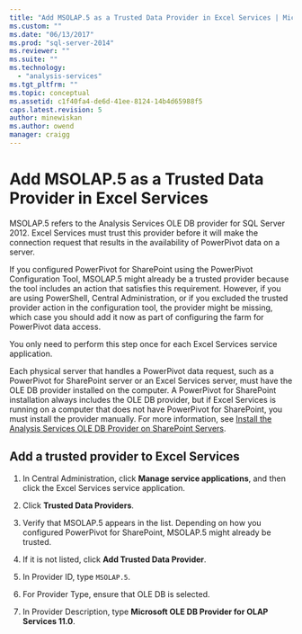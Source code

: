 ```yaml
---
title: "Add MSOLAP.5 as a Trusted Data Provider in Excel Services | Microsoft Docs"
ms.custom: ""
ms.date: "06/13/2017"
ms.prod: "sql-server-2014"
ms.reviewer: ""
ms.suite: ""
ms.technology: 
  - "analysis-services"
ms.tgt_pltfrm: ""
ms.topic: conceptual
ms.assetid: c1f40fa4-de6d-41ee-8124-14b4d65988f5
caps.latest.revision: 5
author: minewiskan
ms.author: owend
manager: craigg
---
```

# Add MSOLAP.5 as a Trusted Data Provider in Excel Services
  MSOLAP.5 refers to the Analysis Services OLE DB provider for SQL Server 2012. Excel Services must trust this provider before it will make the connection request that results in the availability of PowerPivot data on a server.  
  
 If you configured PowerPivot for SharePoint using the PowerPivot Configuration Tool, MSOLAP.5 might already be a trusted provider because the tool includes an action that satisfies this requirement. However, if you are using PowerShell, Central Administration, or if you excluded the trusted provider action in the configuration tool, the provider might be missing, which case you should add it now as part of configuring the farm for PowerPivot data access.  
  
 You only need to perform this step once for each Excel Services service application.  
  
 Each physical server that handles a PowerPivot data request, such as a PowerPivot for SharePoint server or an Excel Services server, must have the OLE DB provider installed on the computer. A PowerPivot for SharePoint installation always includes the OLE DB provider, but if Excel Services is running on a computer that does not have PowerPivot for SharePoint, you must install the provider manually. For more information, see [Install the Analysis Services OLE DB Provider on SharePoint Servers](../../sql-server/install/install-the-analysis-services-ole-db-provider-on-sharepoint-servers.md).  
  
## Add a trusted provider to Excel Services  
  
1.  In Central Administration, click **Manage service applications**, and then click the Excel Services service application.  
  
2.  Click **Trusted Data Providers**.  
  
3.  Verify that MSOLAP.5 appears in the list. Depending on how you configured PowerPivot for SharePoint, MSOLAP.5 might already be trusted.  
  
4.  If it is not listed, click **Add Trusted Data Provider**.  
  
5.  In Provider ID, type `MSOLAP.5`.  
  
6.  For Provider Type, ensure that OLE DB is selected.  
  
7.  In Provider Description, type **Microsoft OLE DB Provider for OLAP Services 11.0**.  
  
  
